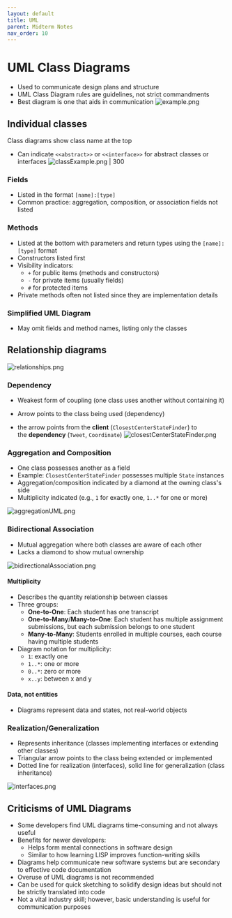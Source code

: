 ```yaml
---
layout: default
title: UML
parent: Midterm Notes
nav_order: 10
---
```

# UML Class Diagrams
- Used to communicate design plans and structure
- UML Class Diagram rules are guidelines, not strict commandments
- Best diagram is one that aids in communication
![example.png](https://sde-coursepack.github.io/modules/design/images/uml/example.png)

## Individual classes
Class diagrams show class name at the top
- Can indicate `<<abstract>>` or `<<interface>>` for abstract classes or interfaces
![classExample.png | 300](https://sde-coursepack.github.io/modules/design/UML-Class-Diagrams/..%2Fimages%2Fuml%2FclassExample.png)

### Fields
- Listed in the format `[name]:[type]`
- Common practice: aggregation, composition, or association fields not listed

### Methods
- Listed at the bottom with parameters and return types using the `[name]:[type]` format
- Constructors listed first
- Visibility indicators:
    - `+` for public items (methods and constructors)
    - `-` for private items (usually fields)
    - `#` for protected items
- Private methods often not listed since they are implementation details

### Simplified UML Diagram
- May omit fields and method names, listing only the classes

## Relationship diagrams

![relationships.png](https://sde-coursepack.github.io/modules/design/UML-Class-Diagrams/..%2Fimages%2Fuml%2Frelationships.png)

### Dependency
- Weakest form of coupling (one class uses another without containing it)
- Arrow points to the class being used (dependency)

- the arrow points from the **client** (`ClosestCenterStateFinder`) to the **dependency** (`Tweet`, `Coordinate`)
![closestCenterStateFinder.png](https://sde-coursepack.github.io/modules/design/UML-Class-Diagrams/..%2Fimages%2Fuml%2FclosestCenterStateFinder.png)

### Aggregation and Composition
- One class possesses another as a field
- Example: `ClosestCenterStateFinder` possesses multiple `State` instances
- Aggregation/composition indicated by a diamond at the owning class's side
- Multiplicity indicated (e.g., `1` for exactly one, `1..*` for one or more)

![aggregationUML.png](https://sde-coursepack.github.io/modules/design/UML-Class-Diagrams/..%2Fimages%2Fuml%2FaggregationUML.png)

### Bidirectional Association
- Mutual aggregation where both classes are aware of each other
- Lacks a diamond to show mutual ownership

![bidirectionalAssociation.png](https://sde-coursepack.github.io/modules/design/UML-Class-Diagrams/..%2Fimages%2Fuml%2FbidirectionalAssociation.png)

#### Multiplicity
- Describes the quantity relationship between classes
- Three groups:
    - **One-to-One**: Each student has one transcript
    - **One-to-Many**/**Many-to-One**: Each student has multiple assignment submissions, but each submission belongs to one student
    - **Many-to-Many**: Students enrolled in multiple courses, each course having multiple students
- Diagram notation for multiplicity:
    - `1`: exactly one
    - `1..*`: one or more
    - `0..*`: zero or more
    - `x..y`: between x and y

#### Data, not entities
- Diagrams represent data and states, not real-world objects

### Realization/Generalization
- Represents inheritance (classes implementing interfaces or extending other classes)
- Triangular arrow points to the class being extended or implemented
- Dotted line for realization (interfaces), solid line for generalization (class inheritance)

![interfaces.png](https://sde-coursepack.github.io/modules/design/UML-Class-Diagrams/..%2Fimages%2Fuml%2Finterfaces.png)

## Criticisms of UML Diagrams
- Some developers find UML diagrams time-consuming and not always useful
- Benefits for newer developers:
    - Helps form mental connections in software design
    - Similar to how learning LISP improves function-writing skills
- Diagrams help communicate new software systems but are secondary to effective code documentation
- Overuse of UML diagrams is not recommended
- Can be used for quick sketching to solidify design ideas but should not be strictly translated into code
- Not a vital industry skill; however, basic understanding is useful for communication purposes
